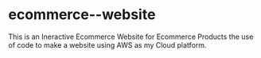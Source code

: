 # ecommerce--website
This is an Ineractive Ecommerce Website for Ecommerce Products the use of code to make a website using AWS as my Cloud platform.
